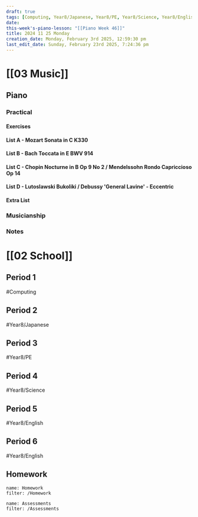 ```yaml
---
draft: true
tags: [Computing, Year8/Japanese, Year8/PE, Year8/Science, Year8/English]
date: 
this-week's-piano-lesson: "[[Piano Week 46]]"
title: 2024 11 25 Monday
creation_date: Monday, February 3rd 2025, 12:59:30 pm
last_edit_date: Sunday, February 23rd 2025, 7:24:36 pm
---
```


# [[03 Music]]

## Piano

### Practical

#### Exercises

#### List A - Mozart Sonata in C K330

#### List B - Bach Toccata in E BWV 914

#### List C - Chopin Nocturne in B Op 9 No 2 / Mendelssohn Rondo Capriccioso Op 14

#### List D - Lutoslawski Bukoliki / Debussy 'General Lavine' - Eccentric

#### Extra List

### Musicianship

### Notes

# [[02 School]]

## Period 1

#Computing

## Period 2

#Year8/Japanese

## Period 3

#Year8/PE

## Period 4

#Year8/Science

## Period 5

#Year8/English

## Period 6

#Year8/English

## Homework

```todoist
name: Homework
filter: /Homework
```

```todoist
name: Assessments
filter: /Assessments
```
